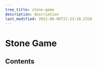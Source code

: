 ```yaml
---
tree_title: stone-game
description: description
last_modified: 2022-06-09T21:23:28.2328
---
```


# Stone Game

## Contents
